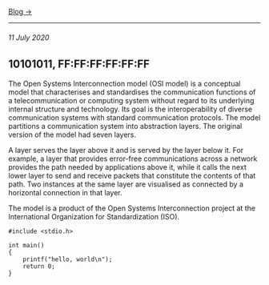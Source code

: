 [Blog →](../blog.md)

---

###### 11 July 2020
## 10101011, FF:FF:FF:FF:FF:FF

The Open Systems Interconnection model (OSI model) is a conceptual model that characterises and standardises the communication functions of a telecommunication or computing system without regard to its underlying internal structure and technology. Its goal is the interoperability of diverse communication systems with standard communication protocols. The model partitions a communication system into abstraction layers. The original version of the model had seven layers.

A layer serves the layer above it and is served by the layer below it. For example, a layer that provides error-free communications across a network provides the path needed by applications above it, while it calls the next lower layer to send and receive packets that constitute the contents of that path. Two instances at the same layer are visualised as connected by a horizontal connection in that layer.

The model is a product of the Open Systems Interconnection project at the International Organization for Standardization (ISO).

```
#include <stdio.h>

int main()
{
	printf("hello, world\n");
	return 0;
}
```
